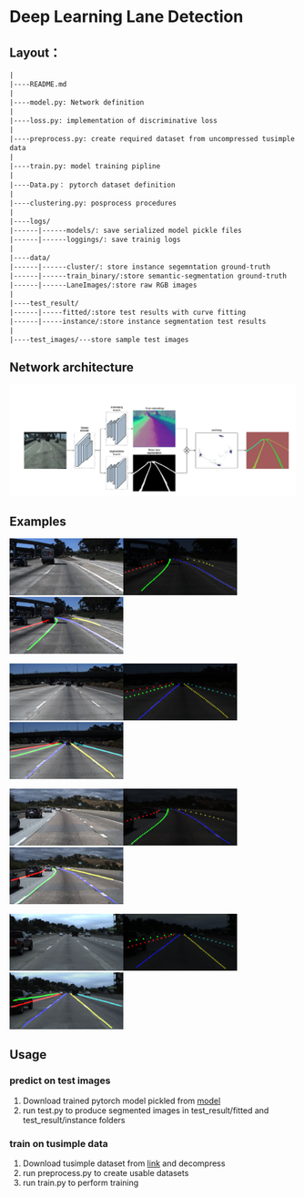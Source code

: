 # Deep Learning Lane Detection

## Layout：

    |
    |----README.md
    |
    |----model.py: Network definition
    |
    |----loss.py: implementation of discriminative loss
    |
    |----preprocess.py: create required dataset from uncompressed tusimple data
    |
    |----train.py: model training pipline
    |
    |----Data.py： pytorch dataset definition
    |
    |----clustering.py: posprocess procedures
    |
    |----logs/
    |------|------models/: save serialized model pickle files
    |------|------loggings/: save trainig logs
    |
    |----data/
    |------|------cluster/: store instance segemntation ground-truth
    |------|------train_binary/:store semantic-segmentation ground-truth
    |------|------LaneImages/:store raw RGB images
    |
    |----test_result/
    |------|-----fitted/:store test results with curve fitting 
    |------|-----instance/:store instance segmentation test results
    |
    |----test_images/---store sample test images

## Network architecture
![image](./test_images/LaneNet_Architecture.PNG)

## Examples
<img src="./test_images/000.jpg" width="200px"><img src="./test_result/fitted/000.png" width="200px"><img src="./test_result/instance/000.png" width="200px">

<img src="./test_images/111.jpg" width="200px"><img src="./test_result/fitted/111.png" width="200px"><img src="./test_result/instance/111.png" width="200px">

<img src="./test_images/222.jpg" width="200px"><img src="./test_result/fitted/222.png" width="200px"><img src="./test_result/instance/222.png" width="200px">

<img src="./test_images/333.jpg" width="200px"><img src="./test_result/fitted/333.png" width="200px"><img src="./test_result/instance/333.png" width="200px">
## Usage
### predict on test images
1. Download trained pytorch model pickled from [model](https://drive.google.com/open?id=1zfmPUWVWYhmbkI3g9lOUiG_li8iPiN12)
2. run test.py to produce segmented images in test_result/fitted and test_result/instance folders
### train on tusimple data
1. Download tusimple dataset from [link](https://github.com/TuSimple/tusimple-benchmark/issues/3) and decompress
2. run preprocess.py to create usable datasets
3. run train.py to perform training

